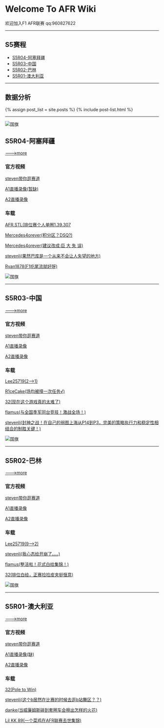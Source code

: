 # Welcome To AFR Wiki

欢迎加入F1 AFR联赛 qq:960827622

<hr>

## S5赛程

* [S5R04-阿塞拜疆](#S5R04-阿塞拜疆)
* [S5R03-中国](#S5R03-中国)
* [S5R02-巴林](#S5R02-巴林)
* [S5R01-澳大利亚](#S5R01-澳大利亚)

<hr>

## 数据分析

{% assign post_list = site.posts %}
{% include post-list.html %}

<hr>

![国旗](https://upload.wikimedia.org/wikipedia/commons/thumb/d/dd/Flag_of_Azerbaijan.svg/510px-Flag_of_Azerbaijan.svg.png)

## S5R04-阿塞拜疆

[--->more](https://github.com/afr-f1/afr-f1.github.io/wiki/S5_R04)

### 官方视频

[steven带你逛赛道](https://www.bilibili.com/video/av89748508)

[A1直播录像(暂缺)](https://www.bilibili.com/video/av90714654)

[A2直播录像](https://www.bilibili.com/video/av90714654)

### 车载

[AFR.STL(排位赛个人单圈1.39.307](https://www.bilibili.com/video/av90886416)

[Mercedes4orever(积分区？DSQ?)](https://www.bilibili.com/video/av90789213)

[Mercedes4orever(建议改成:巨 大 失 误)](https://www.bilibili.com/video/av90796991)

[stevenli(果然巴库是一个从来不会让人失望的地方)](https://www.bilibili.com/video/av90766036)

[Ryan1878(F1吃尾流就好呀)](https://www.bilibili.com/video/av90887147)

![国旗]( https://steamuserimages-a.akamaihd.net/ugc/775107058373552665/29C01902E25F8B516D4D4BC7E2448E4694C9C4B8/?imw=637&imh=358&ima=fit&impolicy=Letterbox&imcolor=%23000000&letterbox=true)

<hr>

## S5R03-中国

[--->more](https://github.com/afr-f1/afr-f1.github.io/wiki/S5_R03)

### 官方视频

[steven带你逛赛道](https://www.bilibili.com/video/av88104441)

[A1直播录像](https://www.bilibili.com/video/av89318813)

[A2直播录像](https://www.bilibili.com/video/av89063148)

### 车载

[Lee25719(2-->1)](https://www.bilibili.com/video/av89609631)

[R1ceCake(场均被撞一次任务√)](https://www.bilibili.com/video/av89315351)

[32(现在这个游戏真的太难了)](https://www.bilibili.com/video/av89445169)

[flamus(与全国季军同台竞技！激战全场！)](https://www.bilibili.com/video/av89301719)

[stevenli(封神之战！在自己的弱图上海从P14到P3，完美的策略执行力和稳定性相结合的制胜关键！)](https://www.bilibili.com/video/av89079675)

![国旗](https://upload.wikimedia.org/wikipedia/commons/thumb/2/2c/Flag_of_Bahrain.svg/510px-Flag_of_Bahrain.svg.png)

<hr>

## S5R02-巴林

[--->more](https://github.com/afr-f1/afr-f1.github.io/wiki/S5_R02)

### 官方视频

[steven带你逛赛道](https://www.bilibili.com/video/av86359097)

[A1直播录像](https://www.bilibili.com/video/av87666903)

[A2直播录像](https://www.bilibili.com/video/av87424916)

### 车载

[Lee25719(9-->2)](https://www.bilibili.com/video/av89554125)

[stevenli(我心态给开崩了。。。)](https://www.bilibili.com/video/av87846744)

[flamus(整活啦！花式白给集锦！)](https://www.bilibili.com/video/av87666051)

[32(排位白给，正赛捡捡皮夹挺惬意)](https://www.bilibili.com/video/av87670196)

![国旗](http://guide.itrip.com/file/201912/02153315gm4l.jpg)

<hr>

## S5R01-澳大利亚

[--->more](https://github.com/afr-f1/afr-f1.github.io/wiki/S5_R01)

### 官方视频

[steven带你逛赛道](https://www.bilibili.com/video/av83458283)

[A1直播录像(缺)](https://space.bilibili.com/390246737)

[A2直播录像](https://www.bilibili.com/video/av83893855)

### 车载

[32(Pole to Win)](https://www.bilibili.com/video/av84010491)

[stevenli(这个b居然在比赛的时候去逛b站舞区？？)](https://www.bilibili.com/video/av83918013)

[danke(当威廉姆斯碰到套圈车会擦出怎样的火花)](https://www.bilibili.com/video/av84159372)

[Lil KK 89(一个菜鸡在AFR联赛去世集锦)](https://www.bilibili.com/video/av84088678)

